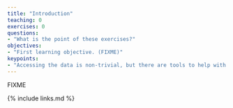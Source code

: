```yaml
---
title: "Introduction"
teaching: 0
exercises: 0
questions:
- "What is the point of these exercises?"
objectives:
- "First learning objective. (FIXME)"
keypoints:
- "Accessing the data is non-trivial, but there are tools to help with this."
---
```

FIXME

{% include links.md %}

